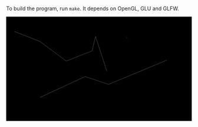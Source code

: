 To build the program, run `make`. It depends on OpenGL, GLU and GLFW.

![Screenshot](screenshot.png)
